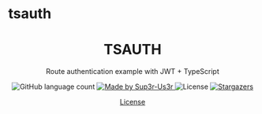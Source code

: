 # tsauth


<h1 align="center">TSAUTH</h1>

<p align="center">Route authentication example with JWT + TypeScript</p>

<p align="center">
  <img alt="GitHub language count" src="https://img.shields.io/github/languages/count/Sup3r-Us3r/tsauth?color=%2304D361">

  <a href="https://github.com/Sup3r-Us3r">
    <img alt="Made by Sup3r-Us3r" src="https://img.shields.io/badge/made%20by-Sup3r%20Us3r-%2304D361">
  </a>

  <img alt="License" src="https://img.shields.io/badge/license-MIT-%2304D361">

  <a href="https://github.com/Sup3r-Us3r/tsauth/stargazers">
    <img alt="Stargazers" src="https://img.shields.io/github/stars/Sup3r-Us3r/tsauth?style=social">
  </a>
</p>

<p align="center">
  <a href="https://github.com/Sup3r-Us3r/tsauth/blob/master/LICENSE" target="_blank">License</a>
</p>
